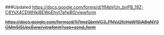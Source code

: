 ###Updated
https://docs.google.com/forms/d/1fI4pVUn_bvPB_19Z-C8YsX4CDWHkj8EWpEhyt7afwB0/viewform

~~https://docs.google.com/forms/d/1j7tmzQbmVG3_PNVJ2fcHqW1SjABgNY3OMm5ISUpcEww/viewform?usp=send_form~~
